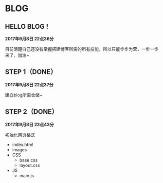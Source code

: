 # BLOG

## HELLO BLOG !

**2017年9月8日 22点36分**

目前清楚自己还没有掌握搭建博客所需的所有技能，所以只能步步为营，一步一步来了，加油~

## STEP 1（DONE）

**2017年9月8日 22点37分**

建立blog所需仓储~

## STEP 2（DONE）

**2017年9月8日 23点43分**

初始化网页格式

+ index.html
+ images
+ CSS
  - base.css
  - layout.css
+ JS
  - main.js
